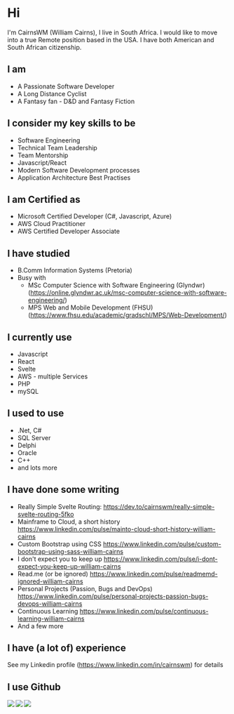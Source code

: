 # Hi 
I'm CairnsWM (William Cairns), I live in South Africa. I would like to move into a true Remote position based in the USA. I have both American and South African citizenship.

## I am
- A Passionate Software Developer
- A Long Distance Cyclist
- A Fantasy fan - D&D and Fantasy Fiction

## I consider my key skills to be
- Software Engineering
- Technical Team Leadership
- Team Mentorship
- Javascript/React
- Modern Software Development processes
- Application Architecture Best Practises

## I am Certified as
- Microsoft Certified Developer (C#, Javascript, Azure)
- AWS Cloud Practitioner
- AWS Certified Developer Associate

## I have studied
- B.Comm Information Systems (Pretoria)
- Busy with
  - MSc Computer Science with Software Engineering (Glyndwr) (https://online.glyndwr.ac.uk/msc-computer-science-with-software-engineering/)
  - MPS Web and Mobile Development (FHSU) (https://www.fhsu.edu/academic/gradschl/MPS/Web-Development/)

## I currently use
- Javascript
- React
- Svelte
- AWS - multiple Services 
- PHP
- mySQL

## I used to use
- .Net, C#
- SQL Server
- Delphi
- Oracle
- C++
- and lots more

## I have done some writing
- Really Simple Svelte Routing: https://dev.to/cairnswm/really-simple-svelte-routing-5fko
- Mainframe to Cloud, a short history https://www.linkedin.com/pulse/mainto-cloud-short-history-william-cairns
- Custom Bootstrap using CSS https://www.linkedin.com/pulse/custom-bootstrap-using-sass-william-cairns
- I don't expect you to keep up https://www.linkedin.com/pulse/i-dont-expect-you-keep-up-william-cairns
- Read.me (or be ignored) https://www.linkedin.com/pulse/readmemd-ignored-william-cairns
- Personal Projects (Passion, Bugs and DevOps) https://www.linkedin.com/pulse/personal-projects-passion-bugs-devops-william-cairns
- Continuous Learning https://www.linkedin.com/pulse/continuous-learning-william-cairns
- And a few more

## I have (a lot of) experience
See my Linkedin profile (https://www.linkedin.com/in/cairnswm) for details

## I use Github

<a href="https://github.com/cairnswm">
  <img align="left" src="https://github-readme-stats.vercel.app/api?username=cairnswm&count_private=true&show_icons=true&theme=radical" />
</a>
<a href="https://github.com/cairnswm">
  <img align="left" src="https://github-readme-stats.vercel.app/api/top-langs/?username=cairnswm" />
</a>

![](https://img.shields.io/badge/Code-Javascript-informational?style=flat&logo=code&logoColor=white&color=2bbc8a)

<!--GITHUB_ACTIVITY:{"rows": 5, "raw": true}-->
